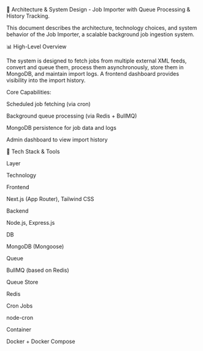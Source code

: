 📏 Architecture & System Design - Job Importer with Queue Processing & History Tracking.

This document describes the architecture, technology choices, and system behavior of the Job Importer, a scalable background job ingestion system.


📊 High-Level Overview

The system is designed to fetch jobs from multiple external XML feeds, convert and queue them, process them asynchronously, store them in MongoDB, and maintain import logs. A frontend dashboard provides visibility into the import history.


Core Capabilities:

Scheduled job fetching (via cron)

Background queue processing (via Redis + BullMQ)

MongoDB persistence for job data and logs

Admin dashboard to view import history



🔧 Tech Stack & Tools

Layer

Technology

Frontend

Next.js (App Router), Tailwind CSS

Backend

Node.js, Express.js

DB

MongoDB (Mongoose)

Queue

BullMQ (based on Redis)

Queue Store

Redis

Cron Jobs

node-cron

Container

Docker + Docker Compose